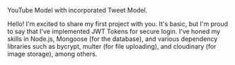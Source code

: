 YouTube Model with incorporated Tweet Model.


Hello! I'm excited to share my first project with you. It's basic, but I'm proud to say that I've implemented JWT Tokens for secure login. I've honed my skills in Node.js, Mongoose (for the database), and various dependency libraries such as bycrypt, multer (for file uploading), and cloudinary (for image storage), among others.




